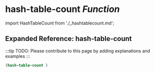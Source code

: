 # **hash-table-count** *Function*

import HashTableCount from './_hashtablecount.md';

<HashTableCount />

## Expanded Reference: hash-table-count

:::tip
TODO: Please contribute to this page by adding explanations and examples
:::

```lisp
(hash-table-count )
```
